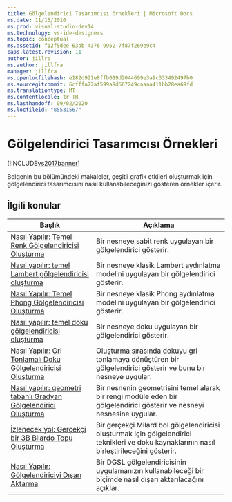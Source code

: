 ```yaml
---
title: Gölgelendirici Tasarımcısı örnekleri | Microsoft Docs
ms.date: 11/15/2016
ms.prod: visual-studio-dev14
ms.technology: vs-ide-designers
ms.topic: conceptual
ms.assetid: f12f5dee-63ab-4376-9952-7f87f269e9c4
caps.latest.revision: 11
author: jillre
ms.author: jillfra
manager: jillfra
ms.openlocfilehash: e182d921e8ffb019d2044699e3a9c333492497b0
ms.sourcegitcommit: 6cfffa72af599a9d667249caaaa411bb28ea69fd
ms.translationtype: MT
ms.contentlocale: tr-TR
ms.lasthandoff: 09/02/2020
ms.locfileid: "85531567"
---
```

# <a name="shader-designer-examples"></a>Gölgelendirici Tasarımcısı Örnekleri
[!INCLUDE[vs2017banner](../includes/vs2017banner.md)]

Belgenin bu bölümündeki makaleler, çeşitli grafik etkileri oluşturmak için gölgelendirici tasarımcısını nasıl kullanabileceğinizi gösteren örnekler içerir.

## <a name="related-topics"></a>İlgili konular

|Başlık|Açıklama|
|-|-|
|[Nasıl Yapılır: Temel Renk Gölgelendiricisi Oluşturma](../designers/how-to-create-a-basic-color-shader.md)|Bir nesneye sabit renk uygulayan bir gölgelendirici gösterir.|
|[Nasıl yapılır: temel Lambert gölgelendiricisi oluşturma](../designers/how-to-create-a-basic-lambert-shader.md)|Bir nesneye klasik Lambert aydınlatma modelini uygulayan bir gölgelendirici gösterir.|
|[Nasıl Yapılır: Temel Phong Gölgelendiricisi Oluşturma](../designers/how-to-create-a-basic-phong-shader.md)|Bir nesneye klasik Phong aydınlatma modelini uygulayan bir gölgelendirici gösterir.|
|[Nasıl yapılır: temel doku gölgelendiricisi oluşturma](../designers/how-to-create-a-basic-texture-shader.md)|Bir nesneye doku uygulayan bir gölgelendirici gösterir.|
|[Nasıl Yapılır: Gri Tonlamalı Doku Gölgelendiricisi Oluşturma](../designers/how-to-create-a-grayscale-texture-shader.md)|Oluşturma sırasında dokuyu gri tonlamaya dönüştüren bir gölgelendirici gösterir ve bunu bir nesneye uygular.|
|[Nasıl yapılır: geometri tabanlı Gradyan Gölgelendirici Oluşturma](../designers/how-to-create-a-geometry-based-gradient-shader.md)|Bir nesnenin geometrisini temel alarak bir rengi modüle eden bir gölgelendirici gösterir ve nesneyi nesnesine uygular.|
|[İzlenecek yol: Gerçekçi bir 3B Bilardo Topu Oluşturma](../designers/walkthrough-creating-a-realistic-3-d-billiard-ball.md)|Bir gerçekçi Milard bol gölgelendiricisi oluşturmak için gölgelendirici teknikleri ve doku kaynaklarının nasıl birleştirileceğini gösterir.|
|[Nasıl Yapılır: Gölgelendiriciyi Dışarı Aktarma](../designers/how-to-export-a-shader.md)|Bir DGSL gölgelendiricisinin uygulamanızın kullanabileceği bir biçimde nasıl dışarı aktarılacağını açıklar.|
